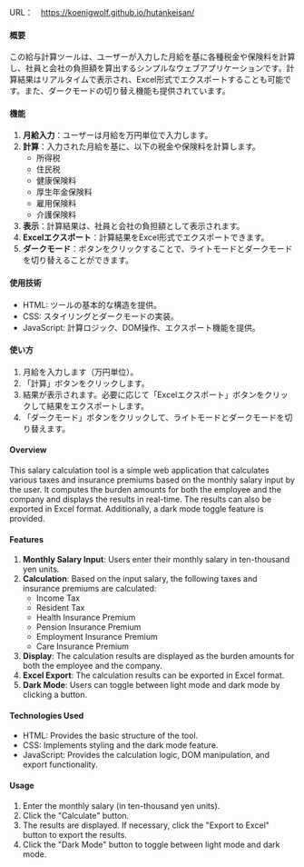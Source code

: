 URL：　https://koenigwolf.github.io/hutankeisan/

#### 概要
この給与計算ツールは、ユーザーが入力した月給を基に各種税金や保険料を計算し、社員と会社の負担額を算出するシンプルなウェブアプリケーションです。計算結果はリアルタイムで表示され、Excel形式でエクスポートすることも可能です。また、ダークモードの切り替え機能も提供されています。

#### 機能
1. **月給入力**：ユーザーは月給を万円単位で入力します。
2. **計算**：入力された月給を基に、以下の税金や保険料を計算します。
   - 所得税
   - 住民税
   - 健康保険料
   - 厚生年金保険料
   - 雇用保険料
   - 介護保険料
3. **表示**：計算結果は、社員と会社の負担額として表示されます。
4. **Excelエクスポート**：計算結果をExcel形式でエクスポートできます。
5. **ダークモード**：ボタンをクリックすることで、ライトモードとダークモードを切り替えることができます。

#### 使用技術
- HTML: ツールの基本的な構造を提供。
- CSS: スタイリングとダークモードの実装。
- JavaScript: 計算ロジック、DOM操作、エクスポート機能を提供。

#### 使い方
1. 月給を入力します（万円単位）。
2. 「計算」ボタンをクリックします。
3. 結果が表示されます。必要に応じて「Excelエクスポート」ボタンをクリックして結果をエクスポートします。
4. 「ダークモード」ボタンをクリックして、ライトモードとダークモードを切り替えます。

#### Overview
This salary calculation tool is a simple web application that calculates various taxes and insurance premiums based on the monthly salary input by the user. It computes the burden amounts for both the employee and the company and displays the results in real-time. The results can also be exported in Excel format. Additionally, a dark mode toggle feature is provided.

#### Features
1. **Monthly Salary Input**: Users enter their monthly salary in ten-thousand yen units.
2. **Calculation**: Based on the input salary, the following taxes and insurance premiums are calculated:
   - Income Tax
   - Resident Tax
   - Health Insurance Premium
   - Pension Insurance Premium
   - Employment Insurance Premium
   - Care Insurance Premium
3. **Display**: The calculation results are displayed as the burden amounts for both the employee and the company.
4. **Excel Export**: The calculation results can be exported in Excel format.
5. **Dark Mode**: Users can toggle between light mode and dark mode by clicking a button.

#### Technologies Used
- HTML: Provides the basic structure of the tool.
- CSS: Implements styling and the dark mode feature.
- JavaScript: Provides the calculation logic, DOM manipulation, and export functionality.

#### Usage
1. Enter the monthly salary (in ten-thousand yen units).
2. Click the "Calculate" button.
3. The results are displayed. If necessary, click the "Export to Excel" button to export the results.
4. Click the "Dark Mode" button to toggle between light mode and dark mode.
